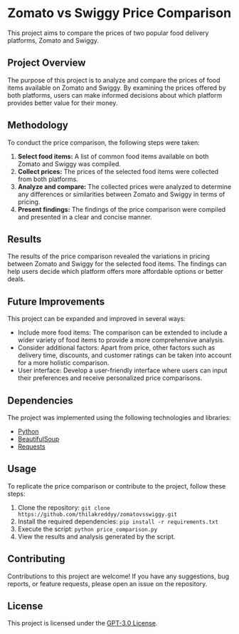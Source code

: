 # Zomato vs Swiggy Price Comparison

This project aims to compare the prices of two popular food delivery platforms, Zomato and Swiggy.

## Project Overview

The purpose of this project is to analyze and compare the prices of food items available on Zomato and Swiggy. By examining the prices offered by both platforms, users can make informed decisions about which platform provides better value for their money.

## Methodology

To conduct the price comparison, the following steps were taken:

1. **Select food items:** A list of common food items available on both Zomato and Swiggy was compiled.
2. **Collect prices:** The prices of the selected food items were collected from both platforms.
3. **Analyze and compare:** The collected prices were analyzed to determine any differences or similarities between Zomato and Swiggy in terms of pricing.
4. **Present findings:** The findings of the price comparison were compiled and presented in a clear and concise manner.

## Results

The results of the price comparison revealed the variations in pricing between Zomato and Swiggy for the selected food items. The findings can help users decide which platform offers more affordable options or better deals.

## Future Improvements

This project can be expanded and improved in several ways:

- Include more food items: The comparison can be extended to include a wider variety of food items to provide a more comprehensive analysis.
- Consider additional factors: Apart from price, other factors such as delivery time, discounts, and customer ratings can be taken into account for a more holistic comparison.
- User interface: Develop a user-friendly interface where users can input their preferences and receive personalized price comparisons.

## Dependencies

The project was implemented using the following technologies and libraries:

- [Python](https://www.python.org/)
- [BeautifulSoup](https://www.crummy.com/software/BeautifulSoup/)
- [Requests](https://docs.python-requests.org/en/latest/)

## Usage

To replicate the price comparison or contribute to the project, follow these steps:

1. Clone the repository: `git clone https://github.com/thilakreddyy/zomatovsswiggy.git`
2. Install the required dependencies: `pip install -r requirements.txt`
3. Execute the script: `python price_comparison.py`
4. View the results and analysis generated by the script.

## Contributing

Contributions to this project are welcome! If you have any suggestions, bug reports, or feature requests, please open an issue on the repository.

## License

This project is licensed under the [GPT-3.0 License](LICENSE).
